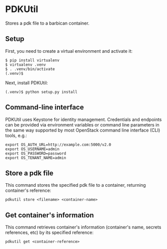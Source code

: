 PDKUtil
=============================================

Stores a pdk file to a barbican container.

Setup
-----

First, you need to create a virtual environment and activate it:

    $ pip install virtualenv
    $ virtualenv .venv
    $ . .venv/bin/activate
    (.venv)$ 

Next, install PDKUtil:

    (.venv)$ python setup.py install

Command-line interface
----------------------

PDKUtil uses Keystone for identity management. Credentials and endpoints can
be provided via environment variables or command line parameters in the same
way supported by most OpenStack command line interface (CLI) tools, e.g.:

    export OS_AUTH_URL=http://example.com:5000/v2.0
    export OS_USERNAME=admin
    export OS_PASSWORD=password
    export OS_TENANT_NAME=admin


Store a pdk file
----------------

This command stores the specified pdk file to a container, returning
container's reference:

    pdkutil store <filename> <container-name>

Get container's information
---------------------------

This command retrieves container's information (container's name,
secrets references, etc) by its specified reference:

    pdkutil get <container-reference>
